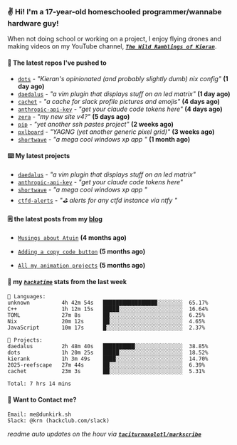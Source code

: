 ### ✌️ Hi! I'm a 17-year-old homeschooled programmer/wannabe hardware guy!

When not doing school or working on a project, I enjoy flying drones and making videos on my YouTube channel, [**_`The Wild Ramblings of Kieran`_**](https://youtube.com/@kieran.rambles).

#### 👷 The latest repos I've pushed to

- [`dots`](https://github.com/taciturnaxolotl/dots) - _"Kieran's opinionated (and probably slightly dumb) nix config"_ **(1 day ago)**
- [`daedalus`](https://github.com/taciturnaxolotl/daedalus) - _"a vim plugin that displays stuff on an led matrix"_ **(1 day ago)**
- [`cachet`](https://github.com/taciturnaxolotl/cachet) - _"a cache for slack profile pictures and emojis"_ **(4 days ago)**
- [`anthropic-api-key`](https://github.com/taciturnaxolotl/anthropic-api-key) - _"get your claude code tokens here"_ **(4 days ago)**
- [`zera`](https://github.com/taciturnaxolotl/zera) - _"my new site v4?"_ **(5 days ago)**
- [`pip`](https://github.com/taciturnaxolotl/pip) - _"yet another ssh pastes project"_ **(2 weeks ago)**
- [`pxlboard`](https://github.com/taciturnaxolotl/pxlboard) - _"YAGNG (yet another generic pixel grid)"_ **(3 weeks ago)**
- [`shortwave`](https://github.com/taciturnaxolotl/shortwave) - _"a mega cool windows xp app "_ **(1 month ago)**

#### ⌨️ My latest projects

- [`daedalus`](https://github.com/taciturnaxolotl/daedalus) - _"a vim plugin that displays stuff on an led matrix"_
- [`anthropic-api-key`](https://github.com/taciturnaxolotl/anthropic-api-key) - _"get your claude code tokens here"_
- [`shortwave`](https://github.com/taciturnaxolotl/shortwave) - _"a mega cool windows xp app "_
- [`ctfd-alerts`](https://github.com/taciturnaxolotl/ctfd-alerts) - _"⛳ alerts for any ctfd instance via ntfy "_

#### 🗒️ the latest posts from my [blog](https://dunkirk.sh)

- [`Musings about Atuin`](https://dunkirk.sh/blog/atuin/) **(4 months ago)**

- [`Adding a copy code button`](https://dunkirk.sh/blog/adding-a-copy-button/) **(5 months ago)**

- [`All my animation projects`](https://dunkirk.sh/blog/my-animations/) **(5 months ago)**



#### 📡 my [_`hackatime`_](https://waka.hackclub.com) stats from the last week

```text
💾 Languages:
unknown          4h 42m 54s   █████████████████░░░░░░░░  65.17%
C++              1h 12m 15s   █████░░░░░░░░░░░░░░░░░░░░  16.64%
TOML             27m 8s       ██░░░░░░░░░░░░░░░░░░░░░░░  6.25%
Nix              20m 12s      ██░░░░░░░░░░░░░░░░░░░░░░░  4.65%
JavaScript       10m 17s      █░░░░░░░░░░░░░░░░░░░░░░░░  2.37%

💼 Projects:
daedalus         2h 48m 40s   ██████████░░░░░░░░░░░░░░░  38.85%
dots             1h 20m 25s   █████░░░░░░░░░░░░░░░░░░░░  18.52%
kierank          1h 3m 49s    ████░░░░░░░░░░░░░░░░░░░░░  14.70%
2025-reefscape   27m 44s      ██░░░░░░░░░░░░░░░░░░░░░░░  6.39%
cachet           23m 3s       ██░░░░░░░░░░░░░░░░░░░░░░░  5.31%

Total: 7 hrs 14 mins
```

#### 📮 Want to Contact me?

```text
Email: me@dunkirk.sh
Slack: @krn (hackclub.com/slack)
```

_readme auto updates on the hour via [**`taciturnaxolotl/markscribe`**](https://github.com/taciturnaxolotl/markscribe)_
